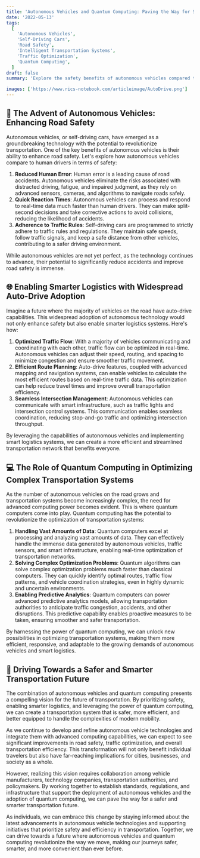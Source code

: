 ```yaml
---
title: 'Autonomous Vehicles and Quantum Computing: Paving the Way for Safer and Smarter Transportation'
date: '2022-05-13'
tags:
  [
    'Autonomous Vehicles',
    'Self-Driving Cars',
    'Road Safety',
    'Intelligent Transportation Systems',
    'Traffic Optimization',
    'Quantum Computing',
  ]
draft: false
summary: 'Explore the safety benefits of autonomous vehicles compared to human drivers and discover how widespread adoption of auto-drive features can revolutionize transportation. Learn about the crucial role of quantum computers in optimizing complex traffic systems and enabling smarter logistics for faster and more efficient travel.'

images: ['https://www.rics-notebook.com/articleimage/AutoDrive.png']
---
```


## 🚗 The Advent of Autonomous Vehicles: Enhancing Road Safety

Autonomous vehicles, or self-driving cars, have emerged as a groundbreaking technology with the potential to revolutionize transportation. One of the key benefits of autonomous vehicles is their ability to enhance road safety. Let's explore how autonomous vehicles compare to human drivers in terms of safety:

1. **Reduced Human Error**: Human error is a leading cause of road accidents. Autonomous vehicles eliminate the risks associated with distracted driving, fatigue, and impaired judgment, as they rely on advanced sensors, cameras, and algorithms to navigate roads safely.
2. **Quick Reaction Times**: Autonomous vehicles can process and respond to real-time data much faster than human drivers. They can make split-second decisions and take corrective actions to avoid collisions, reducing the likelihood of accidents.
3. **Adherence to Traffic Rules**: Self-driving cars are programmed to strictly adhere to traffic rules and regulations. They maintain safe speeds, follow traffic signals, and keep a safe distance from other vehicles, contributing to a safer driving environment.

While autonomous vehicles are not yet perfect, as the technology continues to advance, their potential to significantly reduce accidents and improve road safety is immense.

## 🌐 Enabling Smarter Logistics with Widespread Auto-Drive Adoption

Imagine a future where the majority of vehicles on the road have auto-drive capabilities. This widespread adoption of autonomous technology would not only enhance safety but also enable smarter logistics systems. Here's how:

1. **Optimized Traffic Flow**: With a majority of vehicles communicating and coordinating with each other, traffic flow can be optimized in real-time. Autonomous vehicles can adjust their speed, routing, and spacing to minimize congestion and ensure smoother traffic movement.
2. **Efficient Route Planning**: Auto-drive features, coupled with advanced mapping and navigation systems, can enable vehicles to calculate the most efficient routes based on real-time traffic data. This optimization can help reduce travel times and improve overall transportation efficiency.
3. **Seamless Intersection Management**: Autonomous vehicles can communicate with smart infrastructure, such as traffic lights and intersection control systems. This communication enables seamless coordination, reducing stop-and-go traffic and optimizing intersection throughput.

By leveraging the capabilities of autonomous vehicles and implementing smart logistics systems, we can create a more efficient and streamlined transportation network that benefits everyone.

## 💻 The Role of Quantum Computing in Optimizing Complex Transportation Systems

As the number of autonomous vehicles on the road grows and transportation systems become increasingly complex, the need for advanced computing power becomes evident. This is where quantum computers come into play. Quantum computing has the potential to revolutionize the optimization of transportation systems:

1. **Handling Vast Amounts of Data**: Quantum computers excel at processing and analyzing vast amounts of data. They can effectively handle the immense data generated by autonomous vehicles, traffic sensors, and smart infrastructure, enabling real-time optimization of transportation networks.
2. **Solving Complex Optimization Problems**: Quantum algorithms can solve complex optimization problems much faster than classical computers. They can quickly identify optimal routes, traffic flow patterns, and vehicle coordination strategies, even in highly dynamic and uncertain environments.
3. **Enabling Predictive Analytics**: Quantum computers can power advanced predictive analytics models, allowing transportation authorities to anticipate traffic congestion, accidents, and other disruptions. This predictive capability enables proactive measures to be taken, ensuring smoother and safer transportation.

By harnessing the power of quantum computing, we can unlock new possibilities in optimizing transportation systems, making them more efficient, responsive, and adaptable to the growing demands of autonomous vehicles and smart logistics.

## 🚀 Driving Towards a Safer and Smarter Transportation Future

The combination of autonomous vehicles and quantum computing presents a compelling vision for the future of transportation. By prioritizing safety, enabling smarter logistics, and leveraging the power of quantum computing, we can create a transportation system that is safer, more efficient, and better equipped to handle the complexities of modern mobility.

As we continue to develop and refine autonomous vehicle technologies and integrate them with advanced computing capabilities, we can expect to see significant improvements in road safety, traffic optimization, and overall transportation efficiency. This transformation will not only benefit individual travelers but also have far-reaching implications for cities, businesses, and society as a whole.

However, realizing this vision requires collaboration among vehicle manufacturers, technology companies, transportation authorities, and policymakers. By working together to establish standards, regulations, and infrastructure that support the deployment of autonomous vehicles and the adoption of quantum computing, we can pave the way for a safer and smarter transportation future.

As individuals, we can embrace this change by staying informed about the latest advancements in autonomous vehicle technologies and supporting initiatives that prioritize safety and efficiency in transportation. Together, we can drive towards a future where autonomous vehicles and quantum computing revolutionize the way we move, making our journeys safer, smarter, and more convenient than ever before.
